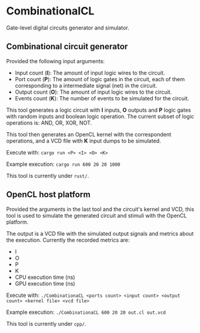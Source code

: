 # CombinationalCL

Gate-level digital circuits generator and simulator.

## Combinational circuit generator

Provided the following input arguments:

* Input count (**I**): The amount of input logic wires to the circuit.
* Port count (**P**): The amount of logic gates in the circuit, each of them corresponding to a intermediate signal (net) in the circuit.
* Output count (**O**): The amount of input logic wires to the circuit.
* Events count (**K**): The number of events to be simulated for the circuit.

This tool generates a logic circuit with **I** inputs, **O** outputs and **P** logic gates with random inputs and boolean logic operation. The current subset of logic operations is: AND, OR, XOR, NOT.

This tool then generates an OpenCL kernel with the correspondent operations, and a VCD file with **K** input dumps to be simulated.

Execute with: ```cargo run <P> <I> <O> <K>```

Example execution: ```cargo run 600 20 20 1000```

This tool is currently under ```rust/```.

## OpenCL host platform

Provided the arguments in the last tool and the circuit's kernel and VCD, this tool is used to simulate the generated circuit and stimuli with the OpenCL platform.

The output is a VCD file with the simulated output signals and metrics about the execution. Currently the recorded metrics are:

* I
* O
* P
* K
* CPU execution time (ns)
* GPU execution time (ns)

Execute with: ```./CombinationaCL <ports count> <input count> <output count> <kernel file> <vcd file>```

Example execution: ```./CombinationaCL 600 20 20 out.cl out.vcd```

This tool is currently under ```cpp/```.
